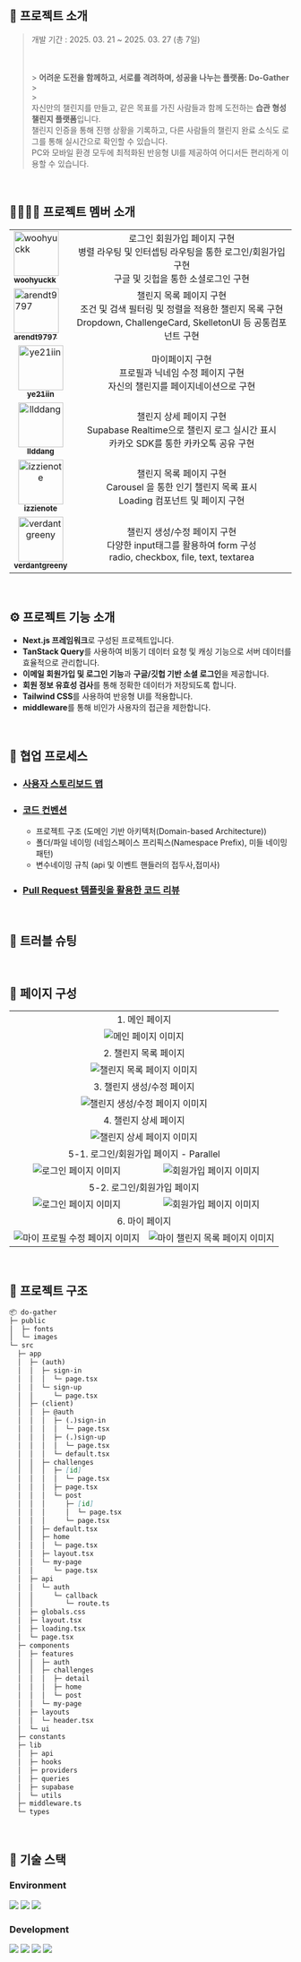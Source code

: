 ## 💬 프로젝트 소개

> 개발 기간 : 2025. 03. 21 ~ 2025. 03. 27 (총 7일)
>
> <br><br> > **어려운 도전을 함께하고, 서로를 격려하며, 성공을 나누는 플랫폼: Do-Gather** > <br> > <br> 자신만의 챌린지를 만들고, 같은 목표를 가진 사람들과 함께 도전하는 **습관 형성 챌린지 플랫폼**입니다.
> <br> 챌린지 인증을 통해 진행 상황을 기록하고, 다른 사람들의 챌린지 완료 소식도 로그를 통해 실시간으로 확인할 수 있습니다.
> <br> PC와 모바일 환경 모두에 최적화된 반응형 UI를 제공하여 어디서든 편리하게 이용할 수 있습니다.

<br/>

## 👩‍👩‍👧‍👧 프로젝트 멤버 소개

<table>
  <tbody>
    <tr>
      <td>
        <a href="https://github.com/woohyuckk">
        <img src="https://github.com/woohyuckk.png" width="80" alt="woohyuckk"/>
        <br />
        <sub><b>woohyuckk</b></sub>
        </a>
        <br />
      </td>
      <td align="center">
        로그인 회원가입 페이지 구현 <br>
        병렬 라우팅 및 인터셉팅 라우팅을 통한 로그인/회원가입 구현 <br>
        구글 및 깃헙을 통한 소셜로그인 구현
      </td>
    </tr>
    <tr>
      <td>
        <a href="https://github.com/arendt9797">
        <img src="https://github.com/arendt9797.png" width="80"  alt="arendt9797"/>
        <br />
        <sub><b>arendt9797</b></sub>
        </a>
        <br />
      </td>
      <td align="center">
        챌린지 목록 페이지 구현 <br>
        조건 및 검색 필터링 및 정렬을 적용한 챌린지 목록 구현 <br>
        Dropdown, ChallengeCard, SkelletonUI 등 공통컴포넌트 구현
      </td>
    </tr>
    <tr>
      <td align="center">
        <a href="https://github.com/ye21iin">
        <img src="https://github.com/ye21iin.png" width="80" alt="ye21iin"/>
        <br />
        <sub><b>ye21iin</b></sub>
        </a>
        <br />
      </td>
      <td align="center">
        마이페이지 구현 <br>
        프로필과 닉네임 수정 페이지 구현 <br>
        자신의 챌린지를 페이지네이션으로 구현
      </td>       
    </tr>
    <tr>
      <td align="center">
        <a href="https://github.com/llddang">
        <img src="https://github.com/llddang.png" width="80" alt="llddang"/>
        <br />
        <sub><b>llddang</b></sub>
        </a>
        <br />
      </td>
      <td align="center">
        챌린지 상세 페이지 구현 <br>
        Supabase Realtime으로 챌린지 로그 실시간 표시<br> 
        카카오 SDK를 통한 카카오톡 공유 구현<br> 
      </td>
    </tr>
    <tr>
      <td align="center">
        <a href="https://github.com/izzienote">
        <img src="https://github.com/izzienote.png" width="80" alt="izzienote"/>
        <br />
        <sub><b>izzienote</b></sub>
        </a>
        <br />
      </td>   
      <td align="center">
        챌린지 목록 페이지 구현 <br>
        Carousel 을 통한 인기 챌린지 목록 표시 <br>
        Loading 컴포넌트 및 페이지 구현
      </td> 
    </tr>
    <tr>
      <td align="center">
        <a href="https://github.com/verdantgreeny">
        <img src="https://github.com/verdantgreeny.png" width="80" alt="verdantgreeny"/>
        <br />
        <sub><b>verdantgreeny</b></sub>
        </a>
        <br />
      </td>
      <td align="center">
        챌린지 생성/수정 페이지 구현 <br>
        다양한 input태그를 활용하여 form 구성 <br>
        radio, checkbox, file, text, textarea
      </td>       
    </tr>
  </tbody>
</table>

<br/>

## ⚙ 프로젝트 기능 소개

- **Next.js 프레임워크**로 구성된 프로젝트입니다.
- **TanStack Query**를 사용하여 비동기 데이터 요청 및 캐싱 기능으로 서버 데이터를 효율적으로 관리합니다.
- **이메일 회원가입 및 로그인 기능**과 **구글/깃헙 기반 소셜 로그인**을 제공합니다.
- **회원 정보 유효성 검사**를 통해 정확한 데이터가 저장되도록 합니다.
- **Tailwind CSS**를 사용하여 반응형 UI를 적용합니다.
- **middleware**를 통해 비인가 사용자의 접근을 제한합니다.

<br/>

## 🔗 협업 프로세스

- ### [사용자 스토리보드 맵](https://www.figma.com/board/7ymwNIk20Iwmp5rtsA08cg/%EC%8A%B5%EA%B4%80-%ED%98%95%EC%84%B1-%EC%B1%8C%EB%A6%B0%EC%A7%80-%ED%94%8C%EB%9E%AB%ED%8F%BC-%EC%82%AC%EC%9A%A9%EC%9E%90-%EC%8A%A4%ED%86%A0%EB%A6%AC%EB%B3%B4%EB%93%9C?node-id=0-1&p=f&t=ABwp4gh2vv14FHsN-0)
- ### [코드 컨벤션](https://github.com/do-gather-challenge/do-gather/wiki/%5B%ED%98%91%EC%97%85-%ED%94%84%EB%A1%9C%EC%84%B8%EC%8A%A4%5D-Code-Convention)
  - 프로젝트 구조 (도메인 기반 아키텍처(Domain-based Architecture))
  - 폴더/파일 네이밍 (네임스페이스 프리픽스(Namespace Prefix), 미들 네이밍 패턴)
  - 변수네이밍 규칙 (api 및 이벤트 핸들러의 접두사,접미사)
- ### [Pull Request 템플릿을 활용한 코드 리뷰](https://github.com/do-gather-challenge/do-gather/pull/30)

<br/>

## 🚀 트러블 슈팅

<br />

## 📑 페이지 구성

<table>
  <tbody>
    <tr>
      <td align="center" colspan="2">
        1. 메인 페이지
      </td>
    </tr>
    <tr>
      <td align="center" colspan="2">
        <img src="" alt="메인 페이지 이미지" />
      </td>
    </tr>
    <tr>
      <td align="center" colspan="2">
        2. 챌린지 목록 페이지
      </td>
    </tr>
    <tr>
      <td align="center" colspan="2">
        <img src="" alt="챌린지 목록 페이지 이미지" />
      </td>
    </tr>
    <tr>
      <td align="center" colspan="2">
        3. 챌린지 생성/수정 페이지
      </td>
    </tr>
    <tr>
      <td align="center" colspan="2">
        <img src="" alt="챌린지 생성/수정 페이지 이미지" />
      </td>
    </tr>
    <tr>
      <td align="center" colspan="2">
        4. 챌린지 상세 페이지
      </td>
    </tr>
    <tr>
      <td align="center" colspan="2">
        <img src="" alt="챌린지 상세 페이지 이미지" />
      </td>
    </tr>
    <tr>
      <td align="center" colspan="2">
        5-1. 로그인/회원가입 페이지 - Parallel
      </td>
    </tr>
    <tr>
      <td align="center">
        <img src="" alt="로그인 페이지 이미지" />
      </td>
      <td align="center">
        <img src="" alt="회원가입 페이지 이미지" />
      </td>
    </tr>
    <tr>
      <td align="center" colspan="2">
        5-2. 로그인/회원가입 페이지
      </td>
    </tr>
    <tr>
      <td align="center">
        <img src="" alt="로그인 페이지 이미지" />
      </td>
      <td align="center">
        <img src="" alt="회원가입 페이지 이미지" />
      </td>
    </tr>
    <tr>
      <td align="center" colspan="2">
        6. 마이 페이지
      </td>
    </tr>
    <tr>
      <td align="center">
        <img src="" alt="마이 프로필 수정 페이지 이미지" />
      </td>
      <td align="center">
        <img src="" alt="마이 챌린지 목록 페이지 이미지" />
      </td>
    </tr>
  </tbody>
</table>

<br/>

## 📁 프로젝트 구조

```markdown
📦 do-gather
├─ public
│  ├─ fonts
│  └─ images
└─ src
  ├─ app
  │  ├─ (auth)
  │  │  ├─ sign-in
  │  │  │  └─ page.tsx
  │  │  └─ sign-up
  │  │     └─ page.tsx
  │  ├─ (client)
  │  │  ├─ @auth
  │  │  │  ├─ (.)sign-in
  │  │  │  │  └─ page.tsx
  │  │  │  ├─ (.)sign-up
  │  │  │  │  └─ page.tsx
  │  │  │  └─ default.tsx
  │  │  ├─ challenges
  │  │  │  ├─ [id]
  │  │  │  │  └─ page.tsx
  │  │  │  ├─ page.tsx
  │  │  │  └─ post
  │  │  │     ├─ [id]
  │  │  │     │  └─ page.tsx
  │  │  │     └─ page.tsx
  │  │  ├─ default.tsx
  │  │  ├─ home
  │  │  │  └─ page.tsx
  │  │  ├─ layout.tsx
  │  │  └─ my-page
  │  │     └─ page.tsx
  │  ├─ api
  │  │  └─ auth
  │  │     └─ callback
  │  │        └─ route.ts
  │  ├─ globals.css
  │  ├─ layout.tsx
  │  ├─ loading.tsx
  │  └─ page.tsx
  ├─ components
  │  ├─ features
  │  │  ├─ auth
  │  │  ├─ challenges
  │  │  │  ├─ detail
  │  │  │  ├─ home
  │  │  │  └─ post
  │  │  └─ my-page
  │  ├─ layouts
  │  │  └─ header.tsx
  │  └─ ui
  ├─ constants
  ├─ lib
  │  ├─ api
  │  ├─ hooks
  │  ├─ providers
  │  ├─ queries
  │  ├─ supabase
  │  └─ utils
  ├─ middleware.ts
  └─ types
```

<br />

## 🧶 기술 스택

<div align="left">

### Environment

<img src="https://img.shields.io/badge/Visual_Studio_Code-007ACC?style=for-the-badge&logo=https://upload.wikimedia.org/wikipedia/commons/a/a7/Visual_Studio_Code_1.35_icon.svg&logoColor=white" />
<img src="https://img.shields.io/badge/Git-F05032?style=for-the-badge&logo=git&logoColor=white" />
<img src="https://img.shields.io/badge/GitHub-181717?style=for-the-badge&logo=github&logoColor=white" />
<br>

### Development

<img src="https://img.shields.io/badge/next.js-000000?style=for-the-badge&logo=Next.js&logoColor=white"/>
<img src="https://shields.io/badge/TypeScript-3178C6?style=for-the-badge&logo=TypeScript&logoColor=white"/>
<img src="https://img.shields.io/badge/Tanstackquery-FF4154?style=for-the-badge&logo=reactquery&logoColor=white">   
<img src="https://img.shields.io/badge/Tailwind CSS-06B6D4?style=for-the-badge&amp;logo=Tailwind CSS&amp;logoColor=white">

</div>
